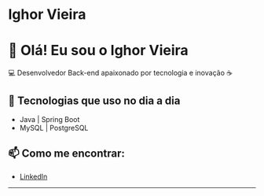 # Ighor Vieira

# 👋 Olá! Eu sou o Ighor Vieira

💻 Desenvolvedor Back-end apaixonado por tecnologia e inovação ☕

## 🚀 Tecnologias que uso no dia a dia
- Java | Spring Boot
- MySQL | PostgreSQL

## 📫 Como me encontrar:
- [LinkedIn](https://www.linkedin.com/in/ighor-vieira-baccarin/)

---


